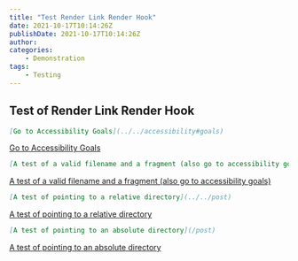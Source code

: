 ```yaml
---
title: "Test Render Link Render Hook"
date: 2021-10-17T10:14:26Z
publishDate: 2021-10-17T10:14:26Z
author:
categories:
    - Demonstration
tags:
    - Testing
---
```


## Test of Render Link Render Hook

```markdown
[Go to Accessibility Goals](../../accessibility#goals)
```
[Go to Accessibility Goals](../../accessibility#goals)

```markdown
[A test of a valid filename and a fragment (also go to accessibility goals)](../../accessibility.md#goals)
```
[A test of a valid filename and a fragment (also go to accessibility goals)](../../accessibility.md#goals)

```markdown
[A test of pointing to a relative directory](../../post)
```
[A test of pointing to a relative directory](../../post)

```markdown
[A test of pointing to an absolute directory](/post)
```
[A test of pointing to an absolute directory](/post)